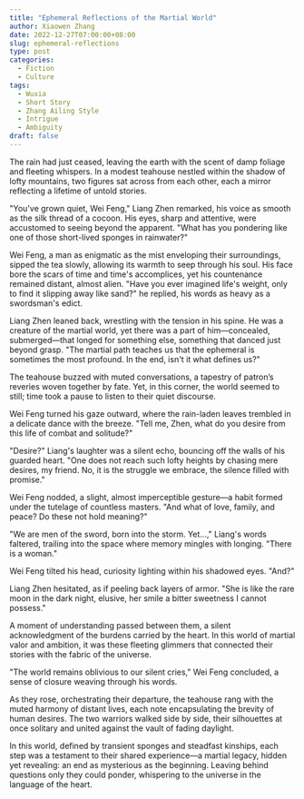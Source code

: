 ```yaml
---
title: "Ephemeral Reflections of the Martial World"
author: Xiaowen Zhang
date: 2022-12-27T07:00:00+08:00
slug: ephemeral-reflections
type: post
categories:
  - Fiction
  - Culture
tags:
  - Wuxia
  - Short Story
  - Zhang Ailing Style
  - Intrigue
  - Ambiguity
draft: false
---
```


The rain had just ceased, leaving the earth with the scent of damp foliage and fleeting whispers. In a modest teahouse nestled within the shadow of lofty mountains, two figures sat across from each other, each a mirror reflecting a lifetime of untold stories.

"You've grown quiet, Wei Feng," Liang Zhen remarked, his voice as smooth as the silk thread of a cocoon. His eyes, sharp and attentive, were accustomed to seeing beyond the apparent. "What has you pondering like one of those short-lived sponges in rainwater?"

Wei Feng, a man as enigmatic as the mist enveloping their surroundings, sipped the tea slowly, allowing its warmth to seep through his soul. His face bore the scars of time and time's accomplices, yet his countenance remained distant, almost alien. "Have you ever imagined life's weight, only to find it slipping away like sand?" he replied, his words as heavy as a swordsman's edict.

Liang Zhen leaned back, wrestling with the tension in his spine. He was a creature of the martial world, yet there was a part of him—concealed, submerged—that longed for something else, something that danced just beyond grasp. "The martial path teaches us that the ephemeral is sometimes the most profound. In the end, isn't it what defines us?" 

The teahouse buzzed with muted conversations, a tapestry of patron’s reveries woven together by fate. Yet, in this corner, the world seemed to still; time took a pause to listen to their quiet discourse.

Wei Feng turned his gaze outward, where the rain-laden leaves trembled in a delicate dance with the breeze. "Tell me, Zhen, what do you desire from this life of combat and solitude?"

"Desire?" Liang's laughter was a silent echo, bouncing off the walls of his guarded heart. "One does not reach such lofty heights by chasing mere desires, my friend. No, it is the struggle we embrace, the silence filled with promise."

Wei Feng nodded, a slight, almost imperceptible gesture—a habit formed under the tutelage of countless masters. "And what of love, family, and peace? Do these not hold meaning?"

"We are men of the sword, born into the storm. Yet...," Liang's words faltered, trailing into the space where memory mingles with longing. "There is a woman."

Wei Feng tilted his head, curiosity lighting within his shadowed eyes. "And?"

Liang Zhen hesitated, as if peeling back layers of armor. "She is like the rare moon in the dark night, elusive, her smile a bitter sweetness I cannot possess."

A moment of understanding passed between them, a silent acknowledgment of the burdens carried by the heart. In this world of martial valor and ambition, it was these fleeting glimmers that connected their stories with the fabric of the universe.

"The world remains oblivious to our silent cries," Wei Feng concluded, a sense of closure weaving through his words.

As they rose, orchestrating their departure, the teahouse rang with the muted harmony of distant lives, each note encapsulating the brevity of human desires. The two warriors walked side by side, their silhouettes at once solitary and united against the vault of fading daylight.

In this world, defined by transient sponges and steadfast kinships, each step was a testament to their shared experience—a martial legacy, hidden yet revealing: an end as mysterious as the beginning. Leaving behind questions only they could ponder, whispering to the universe in the language of the heart.
